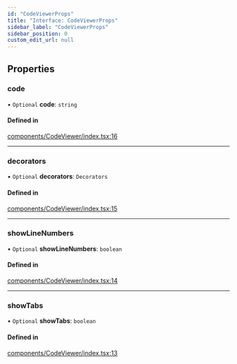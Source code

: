 ```yaml
---
id: "CodeViewerProps"
title: "Interface: CodeViewerProps"
sidebar_label: "CodeViewerProps"
sidebar_position: 0
custom_edit_url: null
---
```


## Properties

### code

• `Optional` **code**: `string`

#### Defined in

[components/CodeViewer/index.tsx:16](https://github.com/codesandbox/sandpack/blob/9fab5d6/sandpack-react/src/components/CodeViewer/index.tsx#L16)

___

### decorators

• `Optional` **decorators**: `Decorators`

#### Defined in

[components/CodeViewer/index.tsx:15](https://github.com/codesandbox/sandpack/blob/9fab5d6/sandpack-react/src/components/CodeViewer/index.tsx#L15)

___

### showLineNumbers

• `Optional` **showLineNumbers**: `boolean`

#### Defined in

[components/CodeViewer/index.tsx:14](https://github.com/codesandbox/sandpack/blob/9fab5d6/sandpack-react/src/components/CodeViewer/index.tsx#L14)

___

### showTabs

• `Optional` **showTabs**: `boolean`

#### Defined in

[components/CodeViewer/index.tsx:13](https://github.com/codesandbox/sandpack/blob/9fab5d6/sandpack-react/src/components/CodeViewer/index.tsx#L13)
